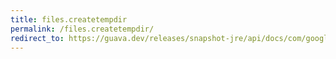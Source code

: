```yaml
---
title: files.createtempdir
permalink: /files.createtempdir/
redirect_to: https://guava.dev/releases/snapshot-jre/api/docs/com/google/common/io/Files.html#createTempDir--
---
```

